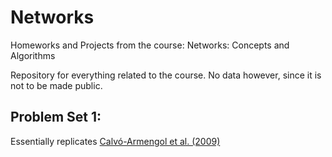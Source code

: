 # Networks
Homeworks and Projects from the course: Networks: Concepts and Algorithms


Repository for everything related to the course. No data however, since it is not to be made public.

## Problem Set 1:

Essentially replicates [Calvó-Armengol et al. (2009)](https://academic.oup.com/restud/article-abstract/76/4/1239/1590174)
